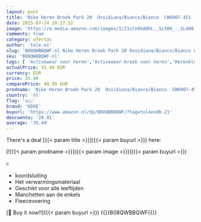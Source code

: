 ```yaml
---
layout: post
title: 'Nike Heren Broek Park 20  Ossidiana/Bianco/Bianco  CW6907-451  L'
date: 2025-07-24 20:27:52
image: 'https://m.media-amazon.com/images/I/21cCn0kAQhL._SL500_._SL400_.jpg'
comments: true
category: ofertas
author: 'tole.es'
slug: 'B08QWBBQWF-nl Nike Heren Broek Park 20 Ossidiana/Bianco/Bianco CW6907-451 L'
sku: 'B08QWBBQWF-nl'
tags: [ 'Activewear voor heren','Activewear-broek voor heren','Herenkleding','Herenmode','Joggingbroeken voor heren','Kleding, schoenen & sieraden','Kleding, schoenen en sieraden','Onderkleding atletiek heren','nike','🇳🇱', ]
actualPrice: 35.49 EUR
currency: EUR
price: 35.49
comparePrice: 49.99 EUR
prodname: 'Nike Heren Broek Park 20  Ossidiana/Bianco/Bianco  CW6907-451  L'
country: 'nl'
flag: '🇳🇱'
brand: 'NIKE'
buyurl: 'https://www.amazon.nl/dp/B08QWBBQWF/?tag=tolees0b-21'
descuento: '29.01'
average: '35.49'
---
```


There's a deal [{{< param title >}}]({{< param buyurl >}})  here:

[![{{< param prodname >}}]({{< param image >}})]({{< param buyurl >}})

ℹ️:

- koordsluiting
- Het verwarmingsmateriaal
- Geschikt voor alle leeftijden
- Manchetten aan de enkels
- Fleecevoering

[🛒 Buy it now!!]({{< param buyurl >}})
{{<world>}}B08QWBBQWF{{</world>}}
